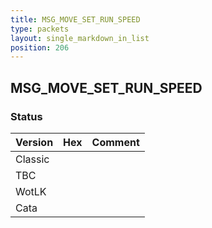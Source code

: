 ```yaml
---
title: MSG_MOVE_SET_RUN_SPEED
type: packets
layout: single_markdown_in_list
position: 206
---
```


## MSG_MOVE_SET_RUN_SPEED

### Status

Version | Hex | Comment
---------- | ---------- | ---------- 
Classic |  |  
TBC |  |  
WotLK |  |  
Cata |  |  
